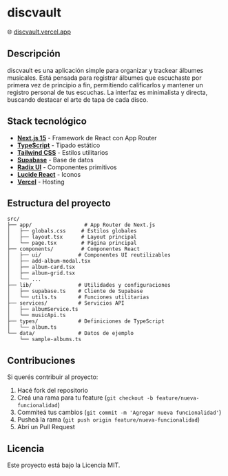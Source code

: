 # discvault

🌐 [discvault.vercel.app](https://discvault.vercel.app/)

## Descripción

discvault es una aplicación simple para organizar y trackear álbumes musicales. Está pensada para registrar álbumes que escuchaste por primera vez de principio a fin, permitiendo calificarlos y mantener un registro personal de tus escuchas. La interfaz es minimalista y directa, buscando destacar el arte de tapa de cada disco.

## Stack tecnológico

- **[Next.js 15](https://nextjs.org/)** - Framework de React con App Router
- **[TypeScript](https://www.typescriptlang.org/)** - Tipado estático
- **[Tailwind CSS](https://tailwindcss.com/)** - Estilos utilitarios
- **[Supabase](https://supabase.com/)** - Base de datos
- **[Radix UI](https://radix-ui.com/)** - Componentes primitivos
- **[Lucide React](https://lucide.dev/)** - Iconos
- **[Vercel](https://vercel.com/)** - Hosting

## Estructura del proyecto

```
src/
├── app/                 # App Router de Next.js
│   ├── globals.css     # Estilos globales
│   ├── layout.tsx      # Layout principal
│   └── page.tsx        # Página principal
├── components/         # Componentes React
│   ├── ui/            # Componentes UI reutilizables
│   ├── add-album-modal.tsx
│   ├── album-card.tsx
│   ├── album-grid.tsx
│   └── ...
├── lib/               # Utilidades y configuraciones
│   ├── supabase.ts    # Cliente de Supabase
│   └── utils.ts       # Funciones utilitarias
├── services/          # Servicios API
│   ├── albumService.ts
│   └── musicApi.ts
├── types/             # Definiciones de TypeScript
│   └── album.ts
└── data/              # Datos de ejemplo
    └── sample-albums.ts
```

## Contribuciones

Si querés contribuir al proyecto:

1. Hacé fork del repositorio
2. Creá una rama para tu feature (`git checkout -b feature/nueva-funcionalidad`)
3. Commiteá tus cambios (`git commit -m 'Agregar nueva funcionalidad'`)
4. Pusheá la rama (`git push origin feature/nueva-funcionalidad`)
5. Abrí un Pull Request

## Licencia

Este proyecto está bajo la Licencia MIT.
